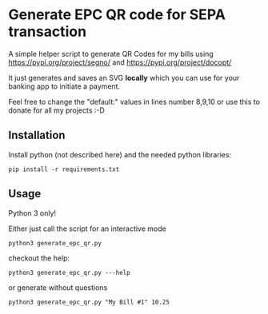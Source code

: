 # Generate EPC QR code for SEPA transaction

A simple helper script to generate QR Codes for my bills
using https://pypi.org/project/segno/ and https://pypi.org/project/docopt/

It just generates and saves an SVG **locally** which you can use for your
banking app to initiate a payment.

Feel free to change the "default:" values in lines number 8,9,10
or use this to donate for all my projects :-D

## Installation

Install python (not described here) and the needed python libraries:

```
pip install -r requirements.txt
```

## Usage
Python 3 only!

Either just call the script for an interactive mode

```
python3 generate_epc_qr.py
```

checkout the help:
```
python3 generate_epc_qr.py ---help
```

or generate without questions
```
python3 generate_epc_qr.py "My Bill #1" 10.25
```
